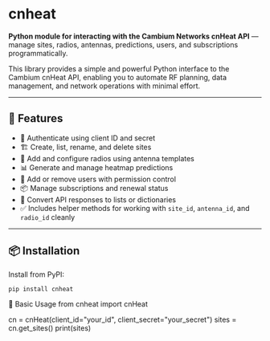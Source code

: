# cnheat

**Python module for interacting with the Cambium Networks cnHeat API** — manage sites, radios, antennas, predictions, users, and subscriptions programmatically.

This library provides a simple and powerful Python interface to the Cambium cnHeat API, enabling you to automate RF planning, data management, and network operations with minimal effort.

---

## 🚀 Features

- 🔐 Authenticate using client ID and secret
- 🏗 Create, list, rename, and delete sites
- 📡 Add and configure radios using antenna templates
- 📊 Generate and manage heatmap predictions
- 👥 Add or remove users with permission control
- 📦 Manage subscriptions and renewal status
- 📁 Convert API responses to lists or dictionaries
- ✅ Includes helper methods for working with `site_id`, `antenna_id`, and `radio_id` cleanly

---

## 📦 Installation

Install from PyPI:

```bash
pip install cnheat
```

🔧 Basic Usage
from cnheat import cnHeat

cn = cnHeat(client_id="your_id", client_secret="your_secret")
sites = cn.get_sites()
print(sites)

